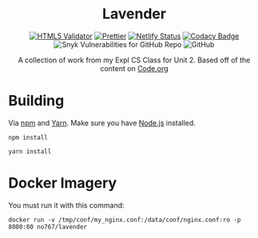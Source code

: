 <div align=center>

# Lavender


[![HTML5 Validator](https://github.com/No767/Lavender/actions/workflows/htmlvaildate.yml/badge.svg?branch=master)](https://github.com/No767/Lavender/actions/workflows/htmlvaildate.yml) [![Prettier](https://github.com/No767/Lavender/actions/workflows/prettier.yml/badge.svg?branch=master)](https://github.com/No767/Lavender/actions/workflows/prettier.yml) [![Netlify Status](https://api.netlify.com/api/v1/badges/e887229f-ce48-491f-a0ca-90f46b000366/deploy-status)](https://app.netlify.com/sites/lavender-petal/deploys) [![Codacy Badge](https://app.codacy.com/project/badge/Grade/e5f3014db11c4bdfa94614a3063ea341)](https://www.codacy.com/gh/No767/Lavender/dashboard?utm_source=github.com&amp;utm_medium=referral&amp;utm_content=No767/Lavender&amp;utm_campaign=Badge_Grade) ![Snyk Vulnerabilities for GitHub Repo](https://img.shields.io/snyk/vulnerabilities/github/No767/lavender?label=Snyk%20Vulnerabilites&logo=snyk) ![GitHub](https://img.shields.io/github/license/No767/Lavender?label=License&logo=github)

A collection of work from my Expl CS Class for Unit 2. Based off of the content on [Code.org](https://code.org/)

<div align=left>
    
# Building

Via [npm](https://www.npmjs.com/) and [Yarn](https://yarnpkg.com/). Make sure you have [Node.js](https://nodejs.org/en/) installed.

`npm install`

`yarn install`

# Docker Imagery

You must run it with this command:

`docker run -v /tmp/conf/my_nginx.conf:/data/conf/nginx.conf:ro -p 8080:80 no767/lavender`
